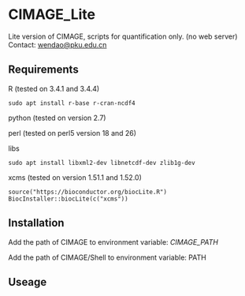# CIMAGE_Lite
Lite version of CIMAGE, scripts for quantification only. (no web server)
Contact: wendao@pku.edu.cn

## Requirements

R (tested on 3.4.1 and 3.4.4)

```
sudo apt install r-base r-cran-ncdf4
```

python (tested on version 2.7)

perl (tested on perl5 version 18 and 26)

libs

```
sudo apt install libxml2-dev libnetcdf-dev zlib1g-dev
```

xcms (tested on version 1.51.1 and 1.52.0)

```
source("https://bioconductor.org/biocLite.R")
BiocInstaller::biocLite(c("xcms"))
```

## Installation

Add the path of CIMAGE to environment variable: *CIMAGE_PATH*

Add the path of CIMAGE/Shell to environment variable: PATH

## Useage

